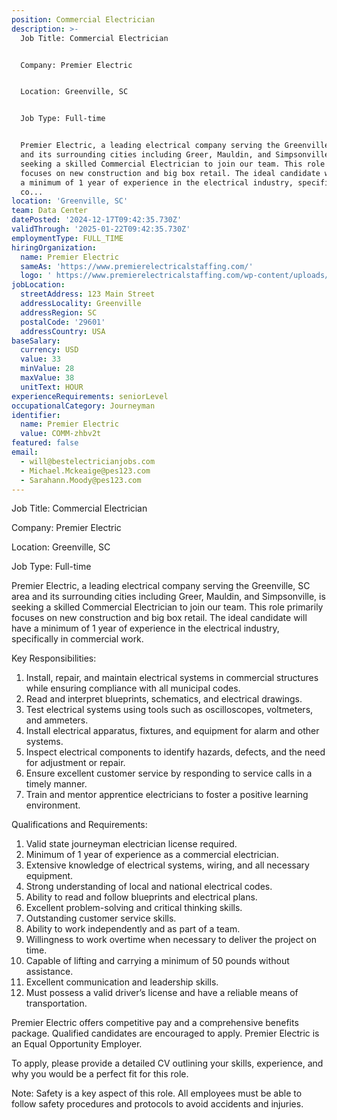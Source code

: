 ```yaml
---
position: Commercial Electrician
description: >-
  Job Title: Commercial Electrician 


  Company: Premier Electric


  Location: Greenville, SC


  Job Type: Full-time


  Premier Electric, a leading electrical company serving the Greenville, SC area
  and its surrounding cities including Greer, Mauldin, and Simpsonville, is
  seeking a skilled Commercial Electrician to join our team. This role primarily
  focuses on new construction and big box retail. The ideal candidate will have
  a minimum of 1 year of experience in the electrical industry, specifically in
  co...
location: 'Greenville, SC'
team: Data Center
datePosted: '2024-12-17T09:42:35.730Z'
validThrough: '2025-01-22T09:42:35.730Z'
employmentType: FULL_TIME
hiringOrganization:
  name: Premier Electric
  sameAs: 'https://www.premierelectricalstaffing.com/'
  logo: ' https://www.premierelectricalstaffing.com/wp-content/uploads/2020/05/Premier-Electrical-Staffing-logo.png'
jobLocation:
  streetAddress: 123 Main Street
  addressLocality: Greenville
  addressRegion: SC
  postalCode: '29601'
  addressCountry: USA
baseSalary:
  currency: USD
  value: 33
  minValue: 28
  maxValue: 38
  unitText: HOUR
experienceRequirements: seniorLevel
occupationalCategory: Journeyman
identifier:
  name: Premier Electric
  value: COMM-zhbv2t
featured: false
email:
  - will@bestelectricianjobs.com
  - Michael.Mckeaige@pes123.com
  - Sarahann.Moody@pes123.com
---
```




Job Title: Commercial Electrician 

Company: Premier Electric

Location: Greenville, SC

Job Type: Full-time

Premier Electric, a leading electrical company serving the Greenville, SC area and its surrounding cities including Greer, Mauldin, and Simpsonville, is seeking a skilled Commercial Electrician to join our team. This role primarily focuses on new construction and big box retail. The ideal candidate will have a minimum of 1 year of experience in the electrical industry, specifically in commercial work.

Key Responsibilities:

1. Install, repair, and maintain electrical systems in commercial structures while ensuring compliance with all municipal codes.
2. Read and interpret blueprints, schematics, and electrical drawings.
3. Test electrical systems using tools such as oscilloscopes, voltmeters, and ammeters.
4. Install electrical apparatus, fixtures, and equipment for alarm and other systems.
5. Inspect electrical components to identify hazards, defects, and the need for adjustment or repair.
6. Ensure excellent customer service by responding to service calls in a timely manner.
7. Train and mentor apprentice electricians to foster a positive learning environment.

Qualifications and Requirements:

1. Valid state journeyman electrician license required.
2. Minimum of 1 year of experience as a commercial electrician.
3. Extensive knowledge of electrical systems, wiring, and all necessary equipment.
4. Strong understanding of local and national electrical codes.
5. Ability to read and follow blueprints and electrical plans.
6. Excellent problem-solving and critical thinking skills.
7. Outstanding customer service skills.
8. Ability to work independently and as part of a team.
9. Willingness to work overtime when necessary to deliver the project on time.
10. Capable of lifting and carrying a minimum of 50 pounds without assistance.
11. Excellent communication and leadership skills.
12. Must possess a valid driver’s license and have a reliable means of transportation.

Premier Electric offers competitive pay and a comprehensive benefits package. Qualified candidates are encouraged to apply. Premier Electric is an Equal Opportunity Employer. 

To apply, please provide a detailed CV outlining your skills, experience, and why you would be a perfect fit for this role. 

Note: Safety is a key aspect of this role. All employees must be able to follow safety procedures and protocols to avoid accidents and injuries.
